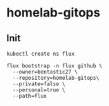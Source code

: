 # homelab-gitops

## Init

```
kubectl create ns flux

flux bootstrap -n flux github \
  --owner=bentastic27 \
  --repository=homelab-gitops\
  --private=false \
  --personal=true \
  --path=flux
```
